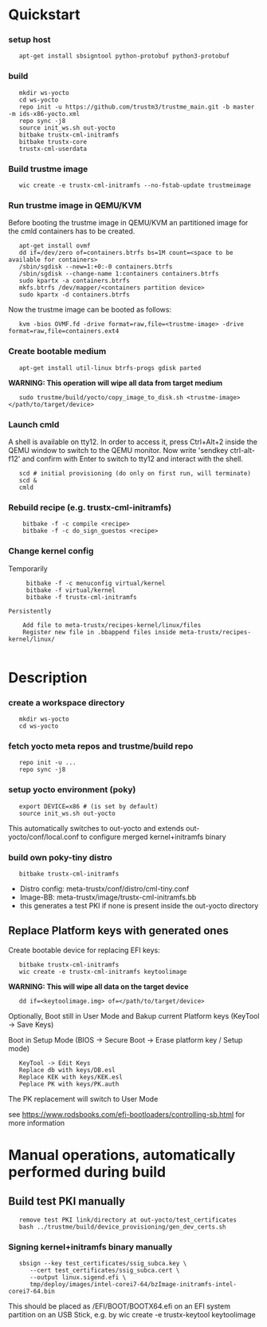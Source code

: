 # Quickstart

### setup host
```
   apt-get install sbsigntool python-protobuf python3-protobuf
```

### build
```
   mkdir ws-yocto
   cd ws-yocto
   repo init -u https://github.com/trustm3/trustme_main.git -b master -m ids-x86-yocto.xml
   repo sync -j8
   source init_ws.sh out-yocto
   bitbake trustx-cml-initramfs
   bitbake trustx-core
   trustx-cml-userdata

```

### Build trustme image
```
   wic create -e trustx-cml-initramfs --no-fstab-update trustmeimage
```

### Run trustme image in QEMU/KVM
   Before booting the trustme image in QEMU/KVM an partitioned image
   for the cmld containers has to be created.

```
   apt-get install ovmf
   dd if=/dev/zero of=containers.btrfs bs=1M count=<space to be available for containers>
   /sbin/sgdisk --new=1:+0:-0 containers.btrfs
   /sbin/sgdisk --change-name 1:containers containers.btrfs
   sudo kpartx -a containers.btrfs
   mkfs.btrfs /dev/mapper/<containers partition device>
   sudo kpartx -d containers.btrfs
```

   Now the trustme image can be booted as follows:   

```
   kvm -bios OVMF.fd -drive format=raw,file=<trustme-image> -drive format=raw,file=containers.ext4
```
   
### Create bootable medium
```
   apt-get install util-linux btrfs-progs gdisk parted
```

   **WARNING: This operation will wipe all data from target medium**
```
   sudo trustme/build/yocto/copy_image_to_disk.sh <trustme-image> </path/to/target/device>
```

### Launch cmld
   A shell is available on tty12. In order to access it, press Ctrl+Alt+2 inside the QEMU window to switch to the QEMU monitor. Now write 'sendkey ctrl-alt-f12' and confirm with Enter to switch to tty12 and interact with the shell.

```
   scd # initial provisioning (do only on first run, will terminate)
   scd &
   cmld
```

### Rebuild recipe (e.g. trustx-cml-initramfs)
```
    bitbake -f -c compile <recipe>
    bitbake -f -c do_sign_guestos <recipe> 
```

### Change kernel config

Temporarily
```
     bitbake -f -c menuconfig virtual/kernel
     bitbake -f virtual/kernel
     bitbake -f trustx-cml-initramfs
```

    Persistently
```
    Add file to meta-trustx/recipes-kernel/linux/files
    Register new file in .bbappend files inside meta-trustx/recipes-kernel/linux/
 
```

# Description

### create a workspace directory
```
   mkdir ws-yocto
   cd ws-yocto
```

### fetch yocto meta repos and trustme/build repo
```
   repo init -u ...
   repo sync -j8
```

### setup yocto environment (poky)
```
   export DEVICE=x86 # (is set by default)
   source init_ws.sh out-yocto
```

   This automatically switches to out-yocto
   and extends out-yocto/conf/local.conf to configure merged kernel+initramfs binary

### build own poky-tiny distro
```
   bitbake trustx-cml-initramfs
```

   - Distro config: meta-trustx/conf/distro/cml-tiny.conf
   - Image-BB: meta-trustx/image/trustx-cml-initramfs.bb
   - this generates a test PKI if none is present inside the out-yocto directory


## Replace Platform keys with generated ones
   Create bootable device for replacing EFI keys:

```
   bitbake trustx-cml-initramfs
   wic create -e trustx-cml-initramfs keytoolimage
```
   **WARNING: This will wipe all data on the target device**
```
   dd if=<keytoolimage.img> of=</path/to/target/device>
```

   Optionally, Boot still in User Mode and Bakup current Platform keys (KeyTool -> Save Keys)

   Boot in Setup Mode (BIOS -> Secure Boot -> Erase platform key / Setup mode)

```
   KeyTool -> Edit Keys
   Replace db with keys/DB.esl
   Replace KEK with keys/KEK.esl
   Peplace PK with keys/PK.auth
```

   The PK replacement will switch to User Mode

   see https://www.rodsbooks.com/efi-bootloaders/controlling-sb.html for more information


# Manual operations, automatically performed during build

## Build test PKI manually
```
   remove test PKI link/directory at out-yocto/test_certificates
   bash ../trustme/build/device_provisioning/gen_dev_certs.sh
```

### Signing kernel+initramfs binary manually
```
   sbsign --key test_certificates/ssig_subca.key \
      --cert test_certificates/ssig_subca.cert \
      --output linux.sigend.efi \
      tmp/deploy/images/intel-corei7-64/bzImage-initramfs-intel-corei7-64.bin
```

   This should be placed as /EFI/BOOT/BOOTX64.efi
   on an EFI system partition on an USB Stick, e.g. by
   wic create -e trustx-keytool keytoolimage
